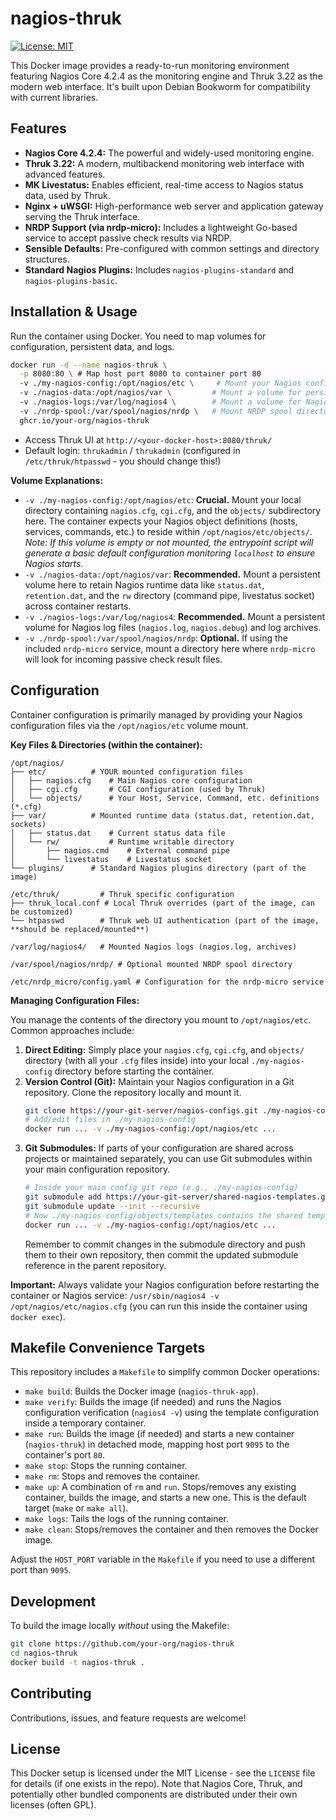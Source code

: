 # nagios-thruk

<!-- Add badges here -->
[![License: MIT](https://img.shields.io/badge/License-MIT-yellow.svg)](https://opensource.org/licenses/MIT)
<!-- [![Build Status](https://travis-ci.org/your-org/nagios-thruk.svg?branch=main)](https://travis-ci.org/your-org/nagios-thruk) -->

This Docker image provides a ready-to-run monitoring environment featuring Nagios Core 4.2.4 as the monitoring engine and Thruk 3.22 as the modern web interface. It's built upon Debian Bookworm for compatibility with current libraries.

## Features

- **Nagios Core 4.2.4:** The powerful and widely-used monitoring engine.
- **Thruk 3.22:** A modern, multibackend monitoring web interface with advanced features.
- **MK Livestatus:** Enables efficient, real-time access to Nagios status data, used by Thruk.
- **Nginx + uWSGI:** High-performance web server and application gateway serving the Thruk interface.
- **NRDP Support (via nrdp-micro):** Includes a lightweight Go-based service to accept passive check results via NRDP.
- **Sensible Defaults:** Pre-configured with common settings and directory structures.
- **Standard Nagios Plugins:** Includes `nagios-plugins-standard` and `nagios-plugins-basic`.

## Installation & Usage

Run the container using Docker. You need to map volumes for configuration, persistent data, and logs.

```bash
docker run -d --name nagios-thruk \
  -p 8080:80 \ # Map host port 8080 to container port 80
  -v ./my-nagios-config:/opt/nagios/etc \     # Mount your Nagios config directory
  -v ./nagios-data:/opt/nagios/var \         # Mount a volume for persistent Nagios runtime data
  -v ./nagios-logs:/var/log/nagios4 \        # Mount a volume for Nagios logs
  -v ./nrdp-spool:/var/spool/nagios/nrdp \   # Mount NRDP spool directory (optional)
  ghcr.io/your-org/nagios-thruk
```

- Access Thruk UI at `http://<your-docker-host>:8080/thruk/`
- Default login: `thrukadmin` / `thrukadmin` (configured in `/etc/thruk/htpasswd` - you should change this!)

**Volume Explanations:**

- `-v ./my-nagios-config:/opt/nagios/etc`: **Crucial.** Mount your local directory containing `nagios.cfg`, `cgi.cfg`, and the `objects/` subdirectory here. The container expects your Nagios object definitions (hosts, services, commands, etc.) to reside within `/opt/nagios/etc/objects/`.
  *Note: If this volume is empty or not mounted, the entrypoint script will generate a basic default configuration monitoring `localhost` to ensure Nagios starts.*
- `-v ./nagios-data:/opt/nagios/var`: **Recommended.** Mount a persistent volume here to retain Nagios runtime data like `status.dat`, `retention.dat`, and the `rw` directory (command pipe, livestatus socket) across container restarts.
- `-v ./nagios-logs:/var/log/nagios4`: **Recommended.** Mount a persistent volume for Nagios log files (`nagios.log`, `nagios.debug`) and log archives.
- `-v ./nrdp-spool:/var/spool/nagios/nrdp`: **Optional.** If using the included `nrdp-micro` service, mount a directory here where `nrdp-micro` will look for incoming passive check result files.

## Configuration

Container configuration is primarily managed by providing your Nagios configuration files via the `/opt/nagios/etc` volume mount.

**Key Files & Directories (within the container):**

```
/opt/nagios/
├── etc/          # YOUR mounted configuration files
│   ├── nagios.cfg    # Main Nagios core configuration
│   ├── cgi.cfg       # CGI configuration (used by Thruk)
│   └── objects/      # Your Host, Service, Command, etc. definitions (*.cfg)
├── var/          # Mounted runtime data (status.dat, retention.dat, sockets)
│   ├── status.dat    # Current status data file
│   └── rw/           # Runtime writable directory
│       ├── nagios.cmd    # External command pipe
│       └── livestatus    # Livestatus socket
└── plugins/      # Standard Nagios plugins directory (part of the image)

/etc/thruk/         # Thruk specific configuration
├── thruk_local.conf # Local Thruk overrides (part of the image, can be customized)
└── htpasswd        # Thruk web UI authentication (part of the image, **should be replaced/mounted**)

/var/log/nagios4/   # Mounted Nagios logs (nagios.log, archives)

/var/spool/nagios/nrdp/ # Optional mounted NRDP spool directory

/etc/nrdp_micro/config.yaml # Configuration for the nrdp-micro service
```

**Managing Configuration Files:**

You manage the contents of the directory you mount to `/opt/nagios/etc`. Common approaches include:

1.  **Direct Editing:** Simply place your `nagios.cfg`, `cgi.cfg`, and `objects/` directory (with all your `.cfg` files inside) into your local `./my-nagios-config` directory before starting the container.
2.  **Version Control (Git):** Maintain your Nagios configuration in a Git repository. Clone the repository locally and mount it.
    ```bash
    git clone https://your-git-server/nagios-configs.git ./my-nagios-config
    # Add/edit files in ./my-nagios-config
    docker run ... -v ./my-nagios-config:/opt/nagios/etc ...
    ```
3.  **Git Submodules:** If parts of your configuration are shared across projects or maintained separately, you can use Git submodules within your main configuration repository.
    ```bash
    # Inside your main config git repo (e.g., ./my-nagios-config)
    git submodule add https://your-git-server/shared-nagios-templates.git objects/templates
    git submodule update --init --recursive
    # Now ./my-nagios-config/objects/templates contains the shared templates
    docker run ... -v ./my-nagios-config:/opt/nagios/etc ...
    ```
    Remember to commit changes in the submodule directory and push them to their own repository, then commit the updated submodule reference in the parent repository.

**Important:** Always validate your Nagios configuration before restarting the container or Nagios service:
`/usr/sbin/nagios4 -v /opt/nagios/etc/nagios.cfg` (you can run this inside the container using `docker exec`).

## Makefile Convenience Targets

This repository includes a `Makefile` to simplify common Docker operations:

- `make build`: Builds the Docker image (`nagios-thruk-app`).
- `make verify`: Builds the image (if needed) and runs the Nagios configuration verification (`nagios4 -v`) using the template configuration inside a temporary container.
- `make run`: Builds the image (if needed) and starts a new container (`nagios-thruk`) in detached mode, mapping host port `9095` to the container's port `80`.
- `make stop`: Stops the running container.
- `make rm`: Stops and removes the container.
- `make up`: A combination of `rm` and `run`. Stops/removes any existing container, builds the image, and starts a new one. This is the default target (`make` or `make all`).
- `make logs`: Tails the logs of the running container.
- `make clean`: Stops/removes the container and then removes the Docker image.

Adjust the `HOST_PORT` variable in the `Makefile` if you need to use a different port than `9095`.

## Development

To build the image locally *without* using the Makefile:

```bash
git clone https://github.com/your-org/nagios-thruk
cd nagios-thruk
docker build -t nagios-thruk .
```

## Contributing

Contributions, issues, and feature requests are welcome!

## License

This Docker setup is licensed under the MIT License - see the `LICENSE` file for details (if one exists in the repo). Note that Nagios Core, Thruk, and potentially other bundled components are distributed under their own licenses (often GPL).
